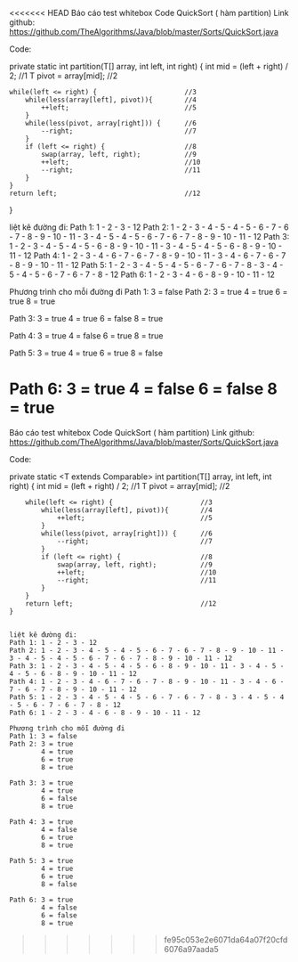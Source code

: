 <<<<<<< HEAD
Báo cáo test whitebox Code QuickSort ( hàm partition) Link github: https://github.com/TheAlgorithms/Java/blob/master/Sorts/QuickSort.java

Code:

private static <T extends Comparable> int partition(T[] array, int left, int right) { int mid = (left + right) / 2; //1 T pivot = array[mid]; //2

    while(left <= right) {                      //3
        while(less(array[left], pivot)){        //4
            ++left;                             //5
        }
        while(less(pivot, array[right])) {      //6
            --right;                            //7
        } 
        if (left <= right) {                    //8
            swap(array, left, right);           //9
            ++left;                             //10
            --right;                            //11
        }
    }
    return left;                                //12
}


liệt kê đường đi:
Path 1: 1 - 2 - 3 - 12
Path 2: 1 - 2 - 3 - 4 - 5 - 4 - 5 - 6 - 7 - 6 - 7 - 8 - 9 - 10 - 11 - 3 - 4 - 5 - 4 - 5 - 6 - 7 - 6 - 7 - 8 - 9 - 10 - 11 - 12
Path 3: 1 - 2 - 3 - 4 - 5 - 4 - 5 - 6 - 8 - 9 - 10 - 11 - 3 - 4 - 5 - 4 - 5 - 6 - 8 - 9 - 10 - 11 - 12
Path 4: 1 - 2 - 3 - 4 - 6 - 7 - 6 - 7 - 8 - 9 - 10 - 11 - 3 - 4 - 6 - 7 - 6 - 7 - 8 - 9 - 10 - 11 - 12
Path 5: 1 - 2 - 3 - 4 - 5 - 4 - 5 - 6 - 7 - 6 - 7 - 8 - 3 - 4 - 5 - 4 - 5 - 6 - 7 - 6 - 7 - 8 - 12
Path 6: 1 - 2 - 3 - 4 - 6 - 8 - 9 - 10 - 11 - 12

Phương trình cho mỗi đường đi
Path 1: 3 = false
Path 2: 3 = true
        4 = true
        6 = true
        8 = true
        
Path 3: 3 = true
        4 = true
        6 = false
        8 = true
        
Path 4: 3 = true
        4 = false
        6 = true
        8 = true
        
Path 5: 3 = true
        4 = true
        6 = true
        8 = false      
        
Path 6: 3 = true
        4 = false
        6 = false
        8 = true
=======
Báo cáo test whitebox 
Code QuickSort ( hàm partition)
Link github: https://github.com/TheAlgorithms/Java/blob/master/Sorts/QuickSort.java

Code:

private static <T extends Comparable<T>> int partition(T[] array, int left, int right) {
        int mid = (left + right) / 2;               //1
        T pivot = array[mid];                       //2

        while(left <= right) {                      //3
            while(less(array[left], pivot)){        //4
                ++left;                             //5
            }
            while(less(pivot, array[right])) {      //6
                --right;                            //7
            } 
            if (left <= right) {                    //8
                swap(array, left, right);           //9
                ++left;                             //10
                --right;                            //11
            }
        }
        return left;                                //12
    }
    
    
    liệt kê đường đi:
    Path 1: 1 - 2 - 3 - 12
    Path 2: 1 - 2 - 3 - 4 - 5 - 4 - 5 - 6 - 7 - 6 - 7 - 8 - 9 - 10 - 11 - 3 - 4 - 5 - 4 - 5 - 6 - 7 - 6 - 7 - 8 - 9 - 10 - 11 - 12
    Path 3: 1 - 2 - 3 - 4 - 5 - 4 - 5 - 6 - 8 - 9 - 10 - 11 - 3 - 4 - 5 - 4 - 5 - 6 - 8 - 9 - 10 - 11 - 12
    Path 4: 1 - 2 - 3 - 4 - 6 - 7 - 6 - 7 - 8 - 9 - 10 - 11 - 3 - 4 - 6 - 7 - 6 - 7 - 8 - 9 - 10 - 11 - 12
    Path 5: 1 - 2 - 3 - 4 - 5 - 4 - 5 - 6 - 7 - 6 - 7 - 8 - 3 - 4 - 5 - 4 - 5 - 6 - 7 - 6 - 7 - 8 - 12
    Path 6: 1 - 2 - 3 - 4 - 6 - 8 - 9 - 10 - 11 - 12
    
    Phương trình cho mỗi đường đi
    Path 1: 3 = false
    Path 2: 3 = true
            4 = true
            6 = true
            8 = true
            
    Path 3: 3 = true
            4 = true
            6 = false
            8 = true
            
    Path 4: 3 = true
            4 = false
            6 = true
            8 = true
            
    Path 5: 3 = true
            4 = true
            6 = true
            8 = false      
            
    Path 6: 3 = true
            4 = false
            6 = false
            8 = true
>>>>>>> fe95c053e2e6071da64a07f20cfd6076a97aada5
